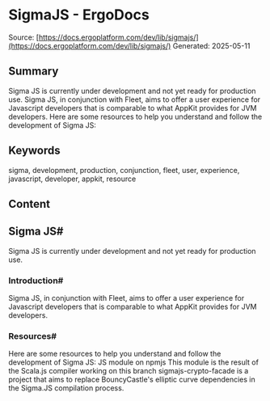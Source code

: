 # SigmaJS - ErgoDocs
Source: [https://docs.ergoplatform.com/dev/lib/sigmajs/](https://docs.ergoplatform.com/dev/lib/sigmajs/)
Generated: 2025-05-11

## Summary
Sigma JS is currently under development and not yet ready for production use. Sigma JS, in conjunction with Fleet, aims to offer a user experience for Javascript developers that is comparable to what AppKit provides for JVM developers. Here are some resources to help you understand and follow the development of Sigma JS:

## Keywords
sigma, development, production, conjunction, fleet, user, experience, javascript, developer, appkit, resource

## Content
## Sigma JS#
Sigma JS is currently under development and not yet ready for production use.

### Introduction#
Sigma JS, in conjunction with Fleet, aims to offer a user experience for Javascript developers that is comparable to what AppKit provides for JVM developers.

### Resources#
Here are some resources to help you understand and follow the development of Sigma JS:
JS module on npmjs
This module is the result of the Scala.js compiler working on this branch
sigmajs-crypto-facade is a project that aims to replace BouncyCastle's elliptic curve dependencies in the Sigma.JS compilation process.
